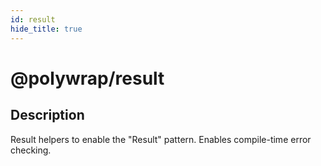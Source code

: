 ```yaml
---
id: result
hide_title: true
---
```


# @polywrap/result

## Description 

Result helpers to enable the "Result" pattern.
Enables compile-time error checking.

